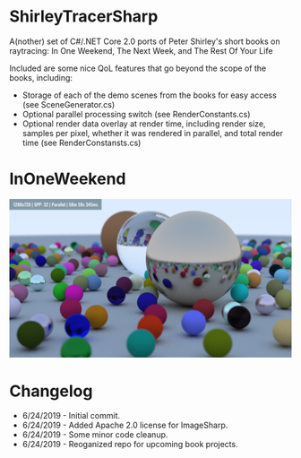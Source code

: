 # ShirleyTracerSharp
A(nother) set of C#/.NET Core 2.0 ports of Peter Shirley's short books on raytracing: In One Weekend, The Next Week, and The Rest Of Your Life

Included are some nice QoL features that go beyond the scope of the books, including:
- Storage of each of the demo scenes from the books for easy access (see SceneGenerator.cs)
- Optional parallel processing switch (see RenderConstants.cs)
- Optional render data overlay at render time, including render size, samples per pixel, whether it was rendered in parallel, and total render time (see RenderConstansts.cs)

# InOneWeekend
![InOneWeekend Render Example](https://github.com/SCLDGit/ShirleyTracerSharp/blob/master/InOneWeekend/ExampleImage/ExampleRender.png)

# Changelog

- 6/24/2019 - Initial commit.
- 6/24/2019 - Added Apache 2.0 license for ImageSharp.
- 6/24/2019 - Some minor code cleanup.
- 6/24/2019 - Reoganized repo for upcoming book projects.
